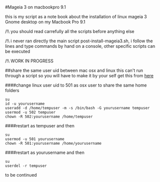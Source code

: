 #Mageia 3 on macbookpro 9.1

this is  my script as a note book about the installation of linux mageia 3 Gnome desktop on my Macbook Pro 9.1

/!\ you should read carrefully all the scripts before anything else 

/!\ i never ran directly the main script post-install-mageia3.sh, i follow the lines and type commands by hand on a console, other specific scripts can be executed

/!\ WORK IN PROGRESS

##share the same user uid between mac osx and linux
this can't run through a script so you will have to make it by your self
get this from [here](http://lifehacker.com/5702815/the-complete-guide-to-sharing-your-data-across-multiple-operating-systems)

####change linux user uid to 501 as osx user to share the same home folders
```Batchfile
su
id -u yourusername
useradd -d /home/tempuser -m -s /bin/bash -G yourusername tempuser
usermod -u 502 tempuser
chown -R 502:yourusername /home/tempuser
```
####restart as tempuser and then
```Batchfile
su
usermod -u 501 yourusername
chown -R 501:yourusername /home/yourusername
```
####restart as yourusername and then
```Batchfile
su
userdel -r tempuser
```
 


 to be continued